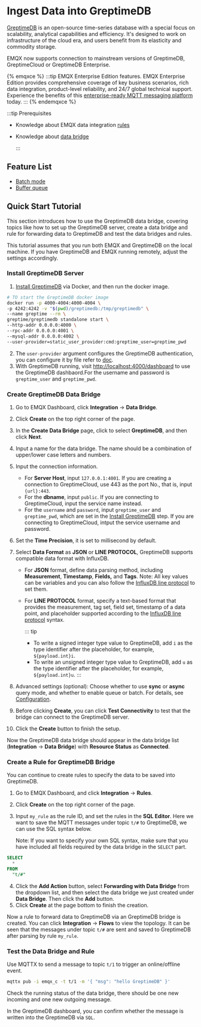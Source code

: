 # Ingest Data into GreptimeDB

[GreptimeDB](https://github.com/GreptimeTeam/greptimedb) is an open-source time-series database with a special focus on scalability, analytical capabilities and efficiency. It's designed to work on infrastructure of the cloud era, and users benefit from its elasticity and commodity storage.

EMQX now supports connection to mainstream versions of GreptimeDB, GreptimeCloud or GreptimeDB Enterprise.

{% emqxce %}
:::tip
EMQX Enterprise Edition features. EMQX Enterprise Edition provides comprehensive coverage of key business scenarios, rich data integration, product-level reliability, and 24/7 global technical support. Experience the benefits of this [enterprise-ready MQTT messaging platform](https://www.emqx.com/en/try?product=enterprise) today.
:::
{% endemqxce %}

:::tip Prerequisites

- Knowledge about EMQX data integration [rules](./rules.md)

- Knowledge about [data bridge](./data-bridges.md)

  :::

## Feature List

- [Batch mode](./data-bridges.md#batch-mode)
- [Buffer queue](./data-bridges.md#buffer-queue)

<!--[Configuration parameters](#Configuration)-->

## Quick Start Tutorial

This section introduces how to use the GreptimeDB data bridge, covering topics like how to set up the GreptimeDB server, create a data bridge and rule for forwarding data to GreptimeDB and test the data bridges and rules.

This tutorial assumes that you run both EMQX and GreptimeDB on the local machine. If you have GreptimeDB and EMQX running remotely, adjust the settings accordingly.

### Install GreptimeDB Server

1. [Install GreptimeDB](https://greptime.com/download) via Docker, and then run the docker image.

```bash
# TO start the GreptimeDB docker image
docker run -p 4000-4004:4000-4004 \
-p 4242:4242 -v "$(pwd)/greptimedb:/tmp/greptimedb" \
--name greptime --rm \
greptime/greptimedb standalone start \
--http-addr 0.0.0.0:4000 \
--rpc-addr 0.0.0.0:4001 \
--mysql-addr 0.0.0.0:4002 \
--user-provider=static_user_provider:cmd:greptime_user=greptime_pwd

```

2. The `user-provider` argument configures the GreptimeDB authentication, you can configure it by file refer to [doc](https://docs.greptime.com/user-guide/clients/authentication#authentication).
3. With GreptimeDB running, visit [http://localhost:4000/dashboard](http://localhost:4000/dashboard) to use the GreptimeDB dashbaord.For the username and password is `greptime_user` and `greptime_pwd`.

### Create GreptimeDB Data Bridge

1. Go to EMQX Dashboard, click **Integration** -> **Data Bridge**.

2. Click **Create** on the top right corner of the page.

3. In the **Create Data Bridge** page, click to select **GreptimeDB**, and then click **Next**.

4. Input a name for the data bridge. The name should be a combination of upper/lower case letters and numbers. 

5. Input the connection information.
   - For **Server Host**, input `127.0.0.1:4001`. If you are creating a connection to GreptimeCloud, use 443 as the port No., that is, input `{url}:443`.
   - For the **dbname**, input `public`. If you are connecting to GreptimeCloud, input the service name instead.
   - For the `username` and `password`, input `greptime_user` and `greptime_pwd`, which are set in  the [Install GreptimeDB](#install-greptimedb-server) step. If you are connecting to GreptimeCloud, intput the service username and password.

6. Set the **Time Precision**, it is set to millisecond by default. 

7. Select **Data Format** as **JSON** or **LINE PROTOCOL**, GreptimeDB supports compatible data format with InfluxDB.

   - For **JSON** format, define data parsing method, including **Measurement**, **Timestamp**, **Fields,** and **Tags**. Note: All key values can be variables and you can also follow the [InfluxDB line protocol](https://docs.influxdata.com/influxdb/v2.5/reference/syntax/line-protocol/) to set them.

   - For **LINE PROTOCOL** format, specify a text-based format that provides the measurement, tag set, field set, timestamp of a data point, and placeholder supported according to the [InfluxDB line protocol](https://docs.influxdata.com/influxdb/v2.3/reference/syntax/line-protocol/) syntax.
   
     ::: tip

     - To write a signed integer type value to GreptimeDB, add `i` as the type identifier after the placeholder, for example, `${payload.int}i`.
     - To write an unsigned integer type value to GreptimeDB, add `u` as the type identifier after the placeholder, for example, `${payload.int}u`. 
     :::

8. Advanced settings (optional): Choose whether to use **sync** or **async** query mode, and whether to enable queue or batch. For details, see [Configuration](./data-bridges.md).

9. Before clicking **Create**, you can click **Test Connectivity** to test that the bridge can connect to the GreptimeDB server.

10. Click the **Create** button to finish the setup.

Now the GreptimeDB data bridge should appear in the data bridge list (**Integration** -> **Data Bridge**) with **Resource Status** as **Connected**.

### Create a Rule for GreptimeDB Bridge

You can continue to create rules to specify the data to be saved into GreptimeDB.

1. Go to EMQX Dashboard, and click **Integration** -> **Rules**.

2. Click **Create** on the top right corner of the page.

3. Input `my_rule` as the rule ID, and set the rules in the **SQL Editor**. Here we want to save the MQTT messages under topic `t/#`  to GreptimeDB, we can use the SQL syntax below. 

   Note: If you want to specify your own SQL syntax, make sure that you have included all fields required by the data bridge in the `SELECT` part.

  ```sql
  SELECT
    *
  FROM
    "t/#"
  ```

4. Click the **Add Action** button, select **Forwarding with Data Bridge** from the dropdown list, and then select the data bridge we just created under **Data Bridge**. Then click the **Add** button.
5. Click **Create** at the page bottom to finish the creation.

Now a rule to forward data to GreptimeDB via an GreptimeDB bridge is created. You can click **Integration** -> **Flows** to view the topology. It can be seen that the messages under topic `t/#`  are sent and saved to GreptimeDB after parsing by rule  `my_rule`.

### Test the Data Bridge and Rule

Use MQTTX  to send a message to topic  `t/1`  to trigger an online/offline event.

```bash
mqttx pub -i emqx_c -t t/1 -m '{ "msg": "hello GreptimeDB" }'
```

Check the running status of the data bridge, there should be one new incoming and one new outgoing message.

In the GreptimeDB dashboard, you can confirm whether the message is written into the GreptimeDB via `SQL`.
